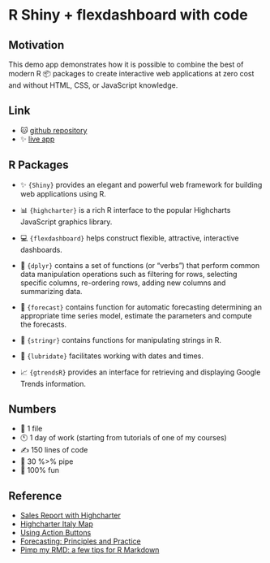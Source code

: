 # R Shiny + flexdashboard with code

## Motivation

This demo app demonstrates how it is possible to combine the best of modern R &#x1F4E6; packages to create interactive web applications at zero cost and without HTML, CSS, or JavaScript knowledge.

## Link

* &#x1F431; [github repository](https://github.com/alessiopassalacqua/R_GoogleTrends_Italy)
* &#x2728; [live app](https://alessiopassalacqua.shinyapps.io/R_gtrends_italy/)


## R Packages

* &#x2728; `{Shiny}` provides an elegant and powerful web framework for building web applications using R.


* &#x1F4CA; `{highcharter}` is a rich R interface to the popular Highcharts JavaScript graphics library.

* &#x1F4BB; `{flexdashboard}`  helps construct flexible, attractive, interactive dashboards.

* 	&#x1F527; `{dplyr}`  contains a set of functions (or “verbs”) that perform common data manipulation operations such as filtering for rows, selecting specific columns, re-ordering rows, adding new columns and summarizing data.

* &#x1F52E; `{forecast}`  contains function for 
automatic forecasting determining
an appropriate time series model, estimate the parameters and compute the forecasts.

* &#x1F4D1; `{stringr}` contains functions for manipulating strings in R.

* &#x1F4C5; `{lubridate}`  facilitates working with dates and times.

* &#x1F4C8; `{gtrendsR}` provides an interface for retrieving and displaying Google Trends information.

## Numbers

* &#x1F4C4; 1 file
* &#x1F55A; 1 day of work (starting from tutorials of one of my courses)
* &#x270D; 150 lines of code
* &#x1F6BF; 30 %>% pipe
* &#x1F939; 100% fun



## Reference

* [Sales Report with Highcharter](https://beta.rstudioconnect.com/jjallaire/htmlwidgets-highcharter/htmlwidgets-highcharter.html)
* [Highcharter Italy Map](https://rpubs.com/jbkunst/Highcharter-Italy-Map)
* [Using Action Buttons](https://shiny.rstudio.com/articles/action-buttons.html)
* [Forecasting: Principles and Practice](https://otexts.com/fpp2/)
* [Pimp my RMD: a few tips for R Markdown](https://holtzy.github.io/Pimp-my-rmd/)